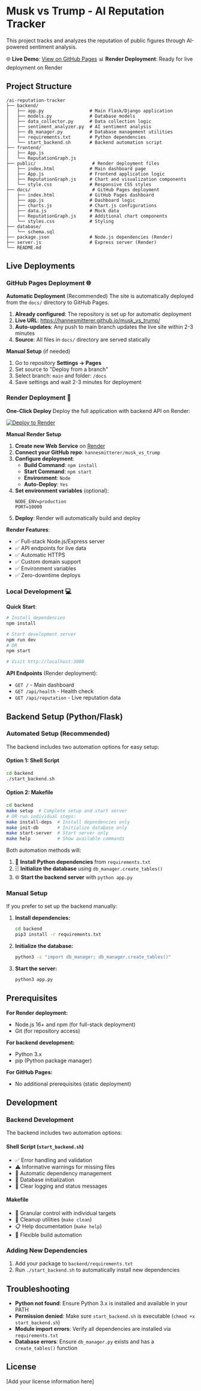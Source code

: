 # Musk vs Trump - AI Reputation Tracker

This project tracks and analyzes the reputation of public figures through AI-powered sentiment analysis.

🌐 **Live Demo**: [View on GitHub Pages](https://hannesmitterer.github.io/musk_vs_trump/)
📊 **Render Deployment**: Ready for live deployment on Render

## Project Structure

```
/ai-reputation-tracker
├── backend/
│   ├── app.py                 # Main Flask/Django application
│   ├── models.py              # Database models
│   ├── data_collector.py      # Data collection logic
│   ├── sentiment_analyzer.py  # AI sentiment analysis
│   ├── db_manager.py          # Database management utilities
│   ├── requirements.txt       # Python dependencies
│   └── start_backend.sh       # Backend automation script
├── frontend/
│   ├── App.js
│   └── ReputationGraph.js
├── public/                     # Render deployment files
│   ├── index.html             # Main dashboard page
│   ├── App.js                 # Frontend application logic
│   ├── ReputationGraph.js     # Chart and visualization components
│   └── style.css              # Responsive CSS styles
├── docs/                       # GitHub Pages deployment
│   ├── index.html             # GitHub Pages dashboard
│   ├── app.js                 # Dashboard logic
│   ├── charts.js              # Chart.js configurations
│   ├── data.js                # Mock data
│   ├── ReputationGraph.js     # Additional chart components
│   └── styles.css             # Styling
├── database/
│   └── schema.sql
├── package.json               # Node.js dependencies (Render)
├── server.js                  # Express server (Render)
└── README.md
```

## Live Deployments

### GitHub Pages Deployment 🌐

**Automatic Deployment** (Recommended)
The site is automatically deployed from the `docs/` directory to GitHub Pages.

1. **Already configured**: The repository is set up for automatic deployment
2. **Live URL**: https://hannesmitterer.github.io/musk_vs_trump/
3. **Auto-updates**: Any push to main branch updates the live site within 2-3 minutes
4. **Source**: All files in `docs/` directory are served statically

**Manual Setup** (if needed)
1. Go to repository **Settings → Pages**
2. Set source to "Deploy from a branch"
3. Select branch: `main` and folder: `/docs`
4. Save settings and wait 2-3 minutes for deployment

### Render Deployment 🚀

**One-Click Deploy**
Deploy the full application with backend API on Render:

[![Deploy to Render](https://render.com/images/deploy-to-render-button.svg)](https://render.com/deploy)

**Manual Render Setup**
1. **Create new Web Service** on [Render](https://render.com)
2. **Connect your GitHub repo**: `hannesmitterer/musk_vs_trump`
3. **Configure deployment**:
   - **Build Command**: `npm install`
   - **Start Command**: `npm start`
   - **Environment**: `Node`
   - **Auto-Deploy**: `Yes`
4. **Set environment variables** (optional):
   ```
   NODE_ENV=production
   PORT=10000
   ```
5. **Deploy**: Render will automatically build and deploy

**Render Features**:
- ✅ Full-stack Node.js/Express server
- ✅ API endpoints for live data
- ✅ Automatic HTTPS
- ✅ Custom domain support
- ✅ Environment variables
- ✅ Zero-downtime deploys

### Local Development 💻

**Quick Start**:
```bash
# Install dependencies
npm install

# Start development server
npm run dev
# OR
npm start

# Visit http://localhost:3000
```

**API Endpoints** (Render deployment):
- `GET /` - Main dashboard
- `GET /api/health` - Health check
- `GET /api/reputation` - Live reputation data

## Backend Setup (Python/Flask)

### Automated Setup (Recommended)

The backend includes two automation options for easy setup:

#### Option 1: Shell Script
```bash
cd backend
./start_backend.sh
```

#### Option 2: Makefile
```bash
cd backend
make setup  # Complete setup and start server
# OR run individual steps:
make install-deps  # Install dependencies only
make init-db       # Initialize database only
make start-server  # Start server only
make help          # Show available commands
```

Both automation methods will:
1. 🐍 **Install Python dependencies** from `requirements.txt`
2. 🗄️ **Initialize the database** using `db_manager.create_tables()`
3. 🌐 **Start the backend server** with `python app.py`

### Manual Setup

If you prefer to set up the backend manually:

1. **Install dependencies:**
   ```bash
   cd backend
   pip3 install -r requirements.txt
   ```

2. **Initialize the database:**
   ```bash
   python3 -c "import db_manager; db_manager.create_tables()"
   ```

3. **Start the server:**
   ```bash
   python3 app.py
   ```

## Prerequisites

**For Render deployment:**
- Node.js 16+ and npm (for full-stack deployment)
- Git (for repository access)

**For backend development:**
- Python 3.x
- pip (Python package manager)

**For GitHub Pages:**
- No additional prerequisites (static deployment)

## Development

### Backend Development

The backend includes two automation options:

#### Shell Script (`start_backend.sh`)
- ✅ Error handling and validation
- ⚠️ Informative warnings for missing files
- 🚀 Automatic dependency management
- 🔄 Database initialization
- 📝 Clear logging and status messages

#### Makefile
- 🎯 Granular control with individual targets
- 🧹 Cleanup utilities (`make clean`)
- 📋 Help documentation (`make help`)
- 🔧 Flexible build automation

### Adding New Dependencies

1. Add your package to `backend/requirements.txt`
2. Run `./start_backend.sh` to automatically install new dependencies

## Troubleshooting

- **Python not found**: Ensure Python 3.x is installed and available in your PATH
- **Permission denied**: Make sure `start_backend.sh` is executable (`chmod +x start_backend.sh`)
- **Module import errors**: Verify all dependencies are installed via `requirements.txt`
- **Database errors**: Ensure `db_manager.py` exists and has a `create_tables()` function

## License

[Add your license information here]
